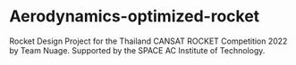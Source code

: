 # Aerodynamics-optimized-rocket
Rocket Design Project for the Thailand CANSAT ROCKET Competition 2022 by Team Nuage. Supported by the SPACE AC Institute of Technology.

